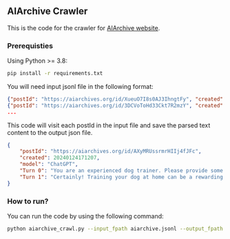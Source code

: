 ## AIArchive Crawler
This is the code for the crawler for <a href="https://aiarchives.org/">AIArchive website</a>. 

### Prerequisties
Using Python >= 3.8:
```bash
pip install -r requirements.txt
```

You will need input jsonl file in the following format:
```json
{"postId": "https://aiarchives.org/id/XueuO7I8s0AJ3IhngtFy", "created": 20241103225454}
{"postId": "https://aiarchives.org/id/3DCVoToHd33Ckt7R2mzY", "created": 20241103225320}
...
```

This code will visit each postId in the input file and save the parsed text content to the output json file.
```json
{
    "postId": "https://aiarchives.org/id/AXyMRUssrmrHIIj4fJFc",
    "created": 20240124171207,
    "model": "ChatGPT",
    "Turn 0": "You are an experienced dog trainer. Please provide some best tips to someone who has never trained dogs to begin training their own dog. Provide step-by-step instructions on how to begin training their dog at home. Some of the instructions should include: potty training and basic commands.”",
    "Turn 1": "Certainly! Training your dog at home can be a rewarding experience. Here are some step-by-step instructions on how to begin training your dog, including potty training and basic commands:\n1. Start with Basic Commands:\nBegin with basic commands like \"sit,\" \"stay,\" \"come,\" and \"heel.\" These commands are essential for your dog's safety and behavior.\n2. Use Positive Reinforcement:\nPositive reinforcement is crucial in dog training. Reward your dog with treats, praise, and affection when they perform the desired behavior. This encourages them to repeat it.\n3. Consistency is Key:\nBe consistent with your commands and rewards. Use the same words and gestures each time, so your dog understands what you expect.\n4. Set a Routine:\nDogs thrive on routine. Establish a daily schedule for feeding, potty breaks, and training sessions. This helps them predict what's expected and when.\n5. Potty Training:\nFor potty training, take your dog outside:\nAfter waking up in the"
}
```

### How to run?
You can run the code by using the following command:
```bash
python aiarchive_crawl.py --input_fpath aiarchive.jsonl --output_fpath aiarchive_parsed.jsonl
```
